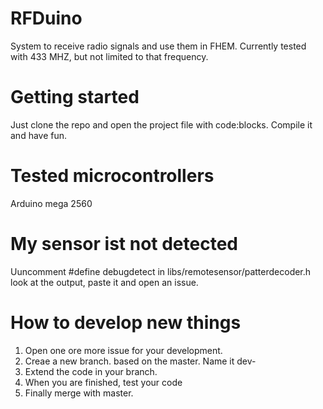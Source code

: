 RFDuino
=======

System to receive radio signals and use them in FHEM. Currently tested with 433 MHZ, but not limited to that frequency.

Getting started
===

Just clone the repo and open the project file with code:blocks.
Compile it and have fun.

Tested microcontrollers
===
Arduino mega 2560

My sensor ist not detected
===
Uuncomment #define debugdetect in libs/remotesensor/patterdecoder.h
look at the output, paste it  and open an issue.

How to develop new things
===
1. Open one ore more issue for your development.
2. Creae a new branch. based on the master. Name it dev-<some words to identify your work>
3. Extend the code in your branch. 
4. When you are finished, test your code
5. Finally merge with master.
